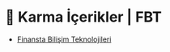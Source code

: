 # 🎲 Karma İçerikler \| FBT

<!--YPackage.YGitbookIntegration-tarafından-otomatik-oluşturulmuştur-->

- [Finansta Bilişim Teknolojileri](Finansta%20Bili%C5%9Fim%20Teknolojileri.rar)

<!--YPackage.YGitbookIntegration-tarafından-otomatik-oluşturulmuştur-->
